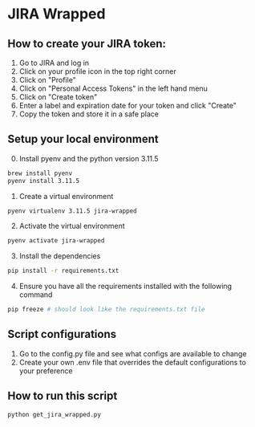 # JIRA Wrapped

## How to create your JIRA token:
1. Go to JIRA and log in
2. Click on your profile icon in the top right corner
3. Click on "Profile"
4. Click on "Personal Access Tokens" in the left hand menu
5. Click on "Create token"
7. Enter a label and expiration date for your token and click "Create"
8. Copy the token and store it in a safe place

## Setup your local environment
0. Install pyenv and the python version 3.11.5
```bash
brew install pyenv
pyenv install 3.11.5
```
1. Create a virtual environment
```bash
pyenv virtualenv 3.11.5 jira-wrapped
```
2. Activate the virtual environment
```bash
pyenv activate jira-wrapped
```
3. Install the dependencies
```bash
pip install -r requirements.txt
```
4. Ensure you have all the requirements installed with the following command
```bash
pip freeze # should look like the requirements.txt file
```

## Script configurations
1. Go to the config.py file and see what configs are available to change
2. Create your own .env file that overrides the default configurations to your preference

## How to run this script
```bash
python get_jira_wrapped.py
```
